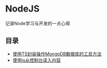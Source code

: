 # NodeJS

记录Node学习与开发的一点心得

## 目录
* [使用TS封装操作MongoDB数据库的工具方法](./mongoDb.md)
* [使用js从控制台读入内容](./p1.md)

<tongji/>